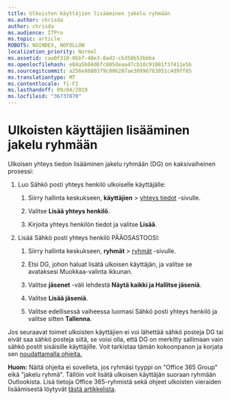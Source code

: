 ```yaml
---
title: Ulkoisten käyttäjien lisääminen jakelu ryhmään
ms.author: chrisda
author: chrisda
ms.audience: ITPro
ms.topic: article
ROBOTS: NOINDEX, NOFOLLOW
localization_priority: Normal
ms.assetid: caa0f310-0bb7-48e3-8ad2-cb358b53bbba
ms.openlocfilehash: e84a5b04d6fc805deaa47cb10c91081f37411e5b
ms.sourcegitcommit: a256e8680379c006287ae30996763051c4d9ff85
ms.translationtype: MT
ms.contentlocale: fi-FI
ms.lasthandoff: 09/04/2019
ms.locfileid: "36737870"
---
```

# <a name="add-external-users-to-a-distribution-group"></a>Ulkoisten käyttäjien lisääminen jakelu ryhmään

Ulkoisen yhteys tiedon lisääminen jakelu ryhmään (DG) on kaksivaiheinen prosessi:
  
1. Luo Sähkö posti yhteys henkilö ulkoiselle käyttäjälle:
    
    1. Siirry hallinta keskukseen, **käyttäjien** > [yhteys tiedot](https://admin.microsoft.com/adminportal/home#/Contact) -sivulle. 
    
    2. Valitse **Lisää yhteys henkilö**.
    
    3. Kirjoita yhteys henkilön tiedot ja valitse **Lisää**.
    
2. Lisää Sähkö posti yhteys henkilö PÄÄOSASTOOSI:
    
    1. Siirry hallinta keskukseen, **ryhmät** > [ryhmät](https://admin.microsoft.com/adminportal/home#/groups) -sivulle. 
    
    2. Etsi DG, johon haluat lisätä ulkoisen käyttäjän, ja valitse se avataksesi Muokkaa-valinta ikkunan.
    
    3. Valitse **jäsenet** -väli lehdestä **Näytä kaikki ja Hallitse jäseniä**. 
    
    4. Valitse **Lisää jäseniä**.
    
    5. Valitse edellisessä vaiheessa luomasi Sähkö posti yhteys henkilö ja valitse sitten **Tallenna**.
    
Jos seuraavat toimet ulkoisten käyttäjien ei voi lähettää sähkö posteja DG tai eivät saa sähkö posteja siitä, se voisi olla, että DG on merkitty sallimaan vain sähkö postit sisäisille käyttäjille. Voit tarkistaa tämän kokoonpanon ja korjata sen [noudattamalla ohjeita.](https://docs.microsoft.com/exchange/mail-flow-best-practices/non-delivery-reports-in-exchange-online/fix-error-code-5-7-133-in-exchange-online)
  
 **Huom:** Näitä ohjeita ei sovelleta, jos ryhmäsi tyyppi on "Office 365 Group" eikä "jakelu ryhmä". Tällöin voit lisätä ulkoisen käyttäjän suoraan ryhmään Outlookista. Lisä tietoja Office 365-ryhmistä sekä ohjeet ulkoisten vieraiden lisäämisestä löytyvät [tästä artikkelista](https://support.office.com/article/Guest-access-in-Office-365-Groups-bfc7a840-868f-4fd6-a390-f347bf51aff6.aspx).
  